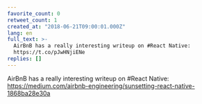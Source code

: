```yaml
---
favorite_count: 0
retweet_count: 1
created_at: "2018-06-21T09:00:01.000Z"
lang: en
full_text: >-
  AirBnB has a really interesting writeup on #React Native:
  https://t.co/pJwHNjiENe
replies: []
---
```


AirBnB has a really interesting writeup on #React Native:
<https://medium.com/airbnb-engineering/sunsetting-react-native-1868ba28e30a>
